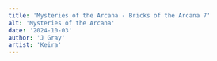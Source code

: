 ```yaml
---
title: 'Mysteries of the Arcana - Bricks of the Arcana 7'
alt: 'Mysteries of the Arcana'
date: '2024-10-03'
author: 'J Gray'
artist: 'Keira'
---
```

